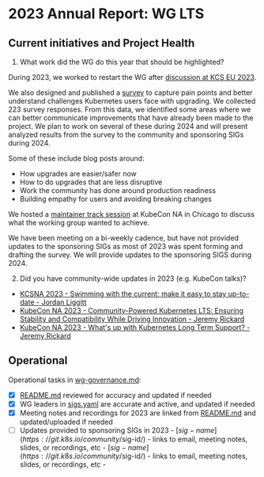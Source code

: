 # 2023 Annual Report: WG LTS

## Current initiatives and Project Health


1. What work did the WG do this year that should be highlighted?

During 2023, we worked to restart the WG after [discussion at KCS EU 2023](https://docs.google.com/document/d/1C7utWMjGpDcBc5TB_ooddERsid59sFLC7gqLzyS5aKY/edit?usp=sharing).

We also designed and published a [survey](https://bit.ly/k8s-upgrade-survey) to capture pain points and better understand challenges Kubernetes users face with upgrading. We collected 223 survey responses. From this data, we identified some  areas where we can better communicate improvements that have already been made to the project. We plan to work on several of these during 2024 and will present analyzed results from the survey to the community and sponsoring SIGs during 2024. 

Some of these include blog posts around:

* How upgrades are easier/safer now
* How to do upgrades that are less disruptive
* Work the community has done around production readiness
* Building empathy for users and avoiding breaking changes

We hosted a [maintainer track session](https://www.youtube.com/watch?v=0fngdOlwZtQ) at KubeCon NA in Chicago to discuss what the working group wanted to achieve.

We have been meeting on a bi-weekly cadence, but have not provided updates to the sponsoring SIGs as most of 2023 was spent forming and drafting the survey. We will provide updates to the sponsoring SIGS during 2024.   


2. Did you have community-wide updates in 2023 (e.g. KubeCon talks)?

* [KCSNA 2023 - Swimming with the current: make it easy to stay up-to-date - Jordan Liggitt](https://www.youtube.com/watch?v=OtigVP3lRh4)
* [KubeCon NA 2023 - Community-Powered Kubernetes LTS: Ensuring Stability and Compatibility While Driving Innovation - Jeremy Rickard](https://kccncna2023.sched.com/event/1R4cZ/sponsored-keynote-community-powered-kubernetes-lts-ensuring-stability-and-compatibility-while-driving-innovation-jeremy-rickard-principal-software-engineer-microsoft-azure)
* [KubeCon NA 2023 - What's up with Kubernetes Long Term Support? - Jeremy Rickard](https://kccncna2023.sched.com/event/1R2tj/whats-up-with-kubernetes-long-term-support-jeremy-rickard-microsoft)


## Operational

Operational tasks in [wg-governance.md]:

- [x] [README.md] reviewed for accuracy and updated if needed
- [x] WG leaders in [sigs.yaml] are accurate and active, and updated if needed
- [x] Meeting notes and recordings for 2023 are linked from [README.md] and updated/uploaded if needed
- [ ] Updates provided to sponsoring SIGs in 2023
      - [$sig-name](https://git.k8s.io/community/$sig-id/)
        - links to email, meeting notes, slides, or recordings, etc
      - [$sig-name](https://git.k8s.io/community/$sig-id/)
        - links to email, meeting notes, slides, or recordings, etc
      -

[wg-governance.md]: https://git.k8s.io/community/committee-steering/governance/wg-governance.md
[README.md]: https://git.k8s.io/community/wg-lts/README.md
[sigs.yaml]: https://git.k8s.io/community/sigs.yaml
